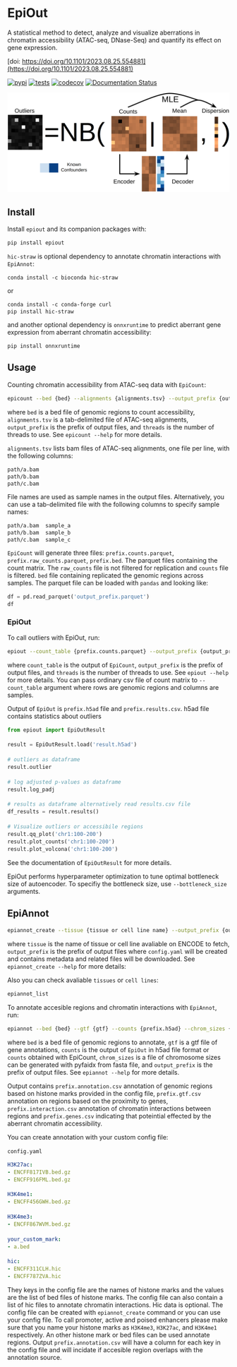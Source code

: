 # EpiOut

A statistical method to detect, analyze and visualize aberrations in chromatin accessibility (ATAC-seq, DNase-Seq) and quantify its effect on gene expression.

[doi: https://doi.org/10.1101/2023.08.25.554881](https://doi.org/10.1101/2023.08.25.554881)


[![pypi](https://img.shields.io/pypi/v/epiout.svg)](https://pypi.python.org/pypi/epiout)
[![tests](https://github.com/uci-cbcl/EpiOut/actions/workflows/python-app.yml/badge.svg)](https://github.com/uci-cbcl/EpiOut/actions)
[![codecov](https://codecov.io/gh/uci-cbcl/EpiOut/branch/master/graph/badge.svg?token=MJQ88T8JWK)](https://codecov.io/gh/uci-cbcl/EpiOut/)
[![Documentation Status](https://readthedocs.org/projects/epiout/badge/?version=latest)](https://epiout.readthedocs.io/en/latest/?badge=latest)

![method](docs/nb_method.png)


## Install

Install `epiout` and its companion packages with:
```bash
pip install epiout
```

`hic-straw` is optional dependency to annotate chromatin interactions with `EpiAnnot`:
```
conda install -c bioconda hic-straw
```
or 
```
conda install -c conda-forge curl
pip install hic-straw
```

and another optional dependency is `onnxruntime` to predict aberrant gene expression from aberrant chromatin accessibility:
``` 
pip install onnxruntime
```

## Usage

Counting chromatin accessibility from ATAC-seq data with `EpiCount`:
```bash
epicount --bed {bed} --alignments {alignments.tsv} --output_prefix {output_prefix} --cores {threads}
```

where `bed` is a bed file of genomic regions to count accessibility, `alignments.tsv` is a tab-delimited file of ATAC-seq alignments, `output_prefix` is the prefix of output files, and `threads` is the number of threads to use. See `epicount --help` for more details.

`alignments.tsv` lists bam files of ATAC-seq alignments, one file per line, with the following columns:
```
path/a.bam
path/b.bam
path/c.bam
```
File names are used as sample names in the output files. Alternatively, you can use a tab-delimited file with the following columns to specify sample names:
```
path/a.bam	sample_a
path/b.bam	sample_b
path/c.bam	sample_c
```

`EpiCount` will generate three files: `prefix.counts.parquet`, `prefix.raw_counts.parquet`, `prefix.bed`. The parquet files containing the count matrix. The `raw_counts` file is not filtered for replication and `counts` file is filtered. `bed` file containing replicated the genomic regions across samples. The parquet file can be loaded with `pandas` and looking like:

```python 
df = pd.read_parquet('output_prefix.parquet')
df
```


### EpiOut

To call outliers with EpiOut, run:

```bash
epiout --count_table {prefix.counts.parquet} --output_prefix {output_prefix} --cores {threads}
```

where `count_table` is the output of `EpiCount`, `output_prefix` is the prefix of output files, and `threads` is the number of threads to use. See `epiout --help` for more details. You can pass ordinary csv file of count matrix to `--count_table` argument where rows are genomic regions and columns are samples. 

Output of `EpiOut` is `prefix.h5ad` file and `prefix.results.csv`. h5ad file contains statistics about outliers
```python
from epiout import EpiOutResult

result = EpiOutResult.load('result.h5ad')

# outliers as dataframe
result.outlier

# log adjusted p-values as dataframe
result.log_padj

# results as dataframe alternatively read results.csv file
df_results = result.results()

# Visualize outliers or accessibile regions
result.qq_plot('chr1:100-200')
result.plot_counts('chr1:100-200')
result.plot_volcona('chr1:100-200')
```
See the documentation of `EpiOutResult` for more details.

EpiOut performs hyperparameter optimization to tune optimal bottleneck size of autoencoder. To specifiy the bottleneck size, use `--bottleneck_size` arguments.


## EpiAnnot

```bash
epiannot_create --tissue {tissue or cell line name} --output_prefix {output_prefix}
```

where `tissue` is the name of tissue or cell line avaliable on ENCODE to fetch, `output_prefix` is the prefix of output files where `config.yaml` will be created and contains metadata and related files will be downloaded. See `epiannot_create --help` for more details:

Also you can check avaliable `tissues` or `cell lines`:

```bash
epiannot_list
```

To annotate accesible regions and chromatin interactions with `EpiAnnot`, run:

```bash
epiannot --bed {bed} --gtf {gtf} --counts {prefix.h5ad} --chrom_sizes {chrom_sizes} --output_prefix {output_prefix}
```

where `bed` is a bed file of genomic regions to annotate, `gtf` is a gtf file of gene annotations, `counts` is the output of `EpiOut` in h5ad file format or `counts` obtained with EpiCount, `chrom_sizes` is a file of chromosome sizes can be generated with pyfaidx from fasta file, and `output_prefix` is the prefix of output files. See `epiannot --help` for more details.

Output contains `prefix.annotation.csv` annotation of genomic regions based on histone marks provided in the config file, `prefix.gtf.csv` annotation on regions based on the proximity to genes, `prefix.interaction.csv` annotation of chromatin interactions between regions and `prefix.genes.csv` indicating that poteintial effected by the aberrant chromatin accessibility.

You can create annotation with your custom config file:

`config.yaml`
```yaml
H3K27ac:
- ENCFF817IVB.bed.gz
- ENCFF916FML.bed.gz

H3K4me1:
- ENCFF456GWH.bed.gz

H3K4me3:
- ENCFF867WVM.bed.gz

your_custom_mark:
- a.bed

hic:
- ENCFF311CLH.hic
- ENCFF787ZVA.hic
```

They keys in the config file are the names of histone marks and the values are the list of bed files of histone marks. The config file can also contain a list of hic files to annotate chromatin interactions. Hic data is optional. The config file can be created with `epiannot_create` command or you can use your config file. To call promoter, active and poised enhancers please make sure that you name your histone marks as `H3K4me3`, `H3K27ac`, and `H3K4me1` respectively. An other histone mark or bed files can be used annotate regions. Output `prefix.annotation.csv` will have a column for each key in the config file and will incidate if accesible region overlaps with the annotation source.